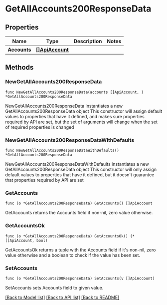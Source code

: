 # GetAllAccounts200ResponseData

## Properties

Name | Type | Description | Notes
------------ | ------------- | ------------- | -------------
**Accounts** | [**[]ApiAccount**](ApiAccount.md) |  | 

## Methods

### NewGetAllAccounts200ResponseData

`func NewGetAllAccounts200ResponseData(accounts []ApiAccount, ) *GetAllAccounts200ResponseData`

NewGetAllAccounts200ResponseData instantiates a new GetAllAccounts200ResponseData object
This constructor will assign default values to properties that have it defined,
and makes sure properties required by API are set, but the set of arguments
will change when the set of required properties is changed

### NewGetAllAccounts200ResponseDataWithDefaults

`func NewGetAllAccounts200ResponseDataWithDefaults() *GetAllAccounts200ResponseData`

NewGetAllAccounts200ResponseDataWithDefaults instantiates a new GetAllAccounts200ResponseData object
This constructor will only assign default values to properties that have it defined,
but it doesn't guarantee that properties required by API are set

### GetAccounts

`func (o *GetAllAccounts200ResponseData) GetAccounts() []ApiAccount`

GetAccounts returns the Accounts field if non-nil, zero value otherwise.

### GetAccountsOk

`func (o *GetAllAccounts200ResponseData) GetAccountsOk() (*[]ApiAccount, bool)`

GetAccountsOk returns a tuple with the Accounts field if it's non-nil, zero value otherwise
and a boolean to check if the value has been set.

### SetAccounts

`func (o *GetAllAccounts200ResponseData) SetAccounts(v []ApiAccount)`

SetAccounts sets Accounts field to given value.



[[Back to Model list]](../README.md#documentation-for-models) [[Back to API list]](../README.md#documentation-for-api-endpoints) [[Back to README]](../README.md)


